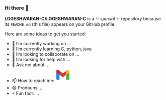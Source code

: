 ### Hi there 👋


**LOGESHWARAN-C/LOGESHWARAN-C** is a ✨ _special_ ✨ repository because its `README.md` (this file) appears on your GitHub profile.

Here are some ideas to get you started:

- 🔭 I’m currently working on ...
- 🌱 I’m currently learning C, python, java
- 👯 I’m looking to collaborate on ...
- 🤔 I’m looking for help with ...
- 💬 Ask me about ...
- 📫 How to reach me:   [![gmail](https://github.com/LOGESHWARAN-C/LOGESHWARAN-C/blob/main/icons/icons8-gmail-48.png)](gmailto:logeshwaranlogu29@gmail.com)
- 😄 Pronouns: ...
- ⚡ Fun fact: ...
